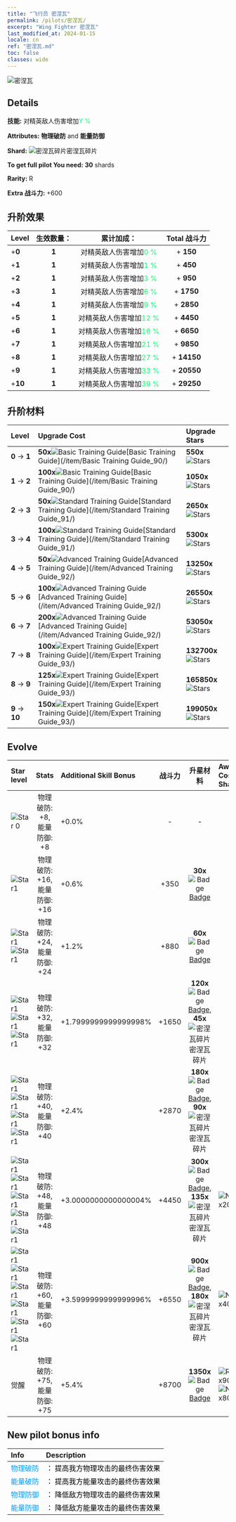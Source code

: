 ```yaml
---
title: "飞行员 密涅瓦"
permalink: /pilots/密涅瓦/
excerpt: "Wing Fighter 密涅瓦"
last_modified_at: 2024-01-15
locale: cn
ref: "密涅瓦.md"
toc: false
classes: wide
---
```



 ![密涅瓦](/images/pilots/aviator_piece_4013.png)

## Details

 **技能:** 对精英敌人伤害增加<span style="color: #03ff6b">Y %</span><br/><span style="color: #000000;"></span> 

 **Attributes:** **物理破防** and **能量防御**

 **Shard:** ![密涅瓦碎片](/images/pilots/Minerva_Shard_p.png)密涅瓦碎片 

 **To get full pilot You need:** **30** shards 

 **Rarity:** R 

 **Extra 战斗力:** +600 



## 升阶效果

  |  Level | 生效数量： |     累计加成：    | Total 战斗力 |
  |:----|:-----:|:-------------------:|:-------:|
  | +**0**  | **1**  | 对精英敌人伤害增加<span style="color: #03ff6b">0 %</span><br/><span style="color: #000000;"></span>  | + **150** |
  | +**1**  | **1**  | 对精英敌人伤害增加<span style="color: #03ff6b">1 %</span><br/><span style="color: #000000;"></span>  | + **450** |
  | +**2**  | **1**  | 对精英敌人伤害增加<span style="color: #03ff6b">3 %</span><br/><span style="color: #000000;"></span>  | + **950** |
  | +**3**  | **1**  | 对精英敌人伤害增加<span style="color: #03ff6b">6 %</span><br/><span style="color: #000000;"></span>  | + **1750** |
  | +**4**  | **1**  | 对精英敌人伤害增加<span style="color: #03ff6b">9 %</span><br/><span style="color: #000000;"></span>  | + **2850** |
  | +**5**  | **1**  | 对精英敌人伤害增加<span style="color: #03ff6b">12 %</span><br/><span style="color: #000000;"></span>  | + **4450** |
  | +**6**  | **1**  | 对精英敌人伤害增加<span style="color: #03ff6b">16 %</span><br/><span style="color: #000000;"></span>  | + **6650** |
  | +**7**  | **1**  | 对精英敌人伤害增加<span style="color: #03ff6b">21 %</span><br/><span style="color: #000000;"></span>  | + **9850** |
  | +**8**  | **1**  | 对精英敌人伤害增加<span style="color: #03ff6b">27 %</span><br/><span style="color: #000000;"></span>  | + **14150** |
  | +**9**  | **1**  | 对精英敌人伤害增加<span style="color: #03ff6b">33 %</span><br/><span style="color: #000000;"></span>  | + **20550** |
  | +**10**  | **1**  | 对精英敌人伤害增加<span style="color: #03ff6b">39 %</span><br/><span style="color: #000000;"></span>  | + **29250** |




## 升阶材料

  |  Level |      Upgrade Cost   |  Upgrade Stars  |
  |:-------|:--------------------|:----------------|
  | **0** -> **1**  | **50x**![Basic Training Guide](/images/item/Basic_Training_Guide_p.png)[Basic Training Guide](/item/Basic Training Guide_90/) | **550x**![Stars](/images/item/Stars_p.png) |
  | **1** -> **2**  | **100x**![Basic Training Guide](/images/item/Basic_Training_Guide_p.png)[Basic Training Guide](/item/Basic Training Guide_90/) | **1050x**![Stars](/images/item/Stars_p.png) |
  | **2** -> **3**  | **50x**![Standard Training Guide](/images/item/Standard_Training_Guide_p.png)[Standard Training Guide](/item/Standard Training Guide_91/) | **2650x**![Stars](/images/item/Stars_p.png) |
  | **3** -> **4**  | **100x**![Standard Training Guide](/images/item/Standard_Training_Guide_p.png)[Standard Training Guide](/item/Standard Training Guide_91/) | **5300x**![Stars](/images/item/Stars_p.png) |
  | **4** -> **5**  | **50x**![Advanced Training Guide](/images/item/Advanced_Training_Guide_p.png)[Advanced Training Guide](/item/Advanced Training Guide_92/) | **13250x**![Stars](/images/item/Stars_p.png) |
  | **5** -> **6**  | **100x**![Advanced Training Guide](/images/item/Advanced_Training_Guide_p.png)[Advanced Training Guide](/item/Advanced Training Guide_92/) | **26550x**![Stars](/images/item/Stars_p.png) |
  | **6** -> **7**  | **200x**![Advanced Training Guide](/images/item/Advanced_Training_Guide_p.png)[Advanced Training Guide](/item/Advanced Training Guide_92/) | **53050x**![Stars](/images/item/Stars_p.png) |
  | **7** -> **8**  | **100x**![Expert Training Guide](/images/item/Expert_Training_Guide_p.png)[Expert Training Guide](/item/Expert Training Guide_93/) | **132700x**![Stars](/images/item/Stars_p.png) |
  | **8** -> **9**  | **125x**![Expert Training Guide](/images/item/Expert_Training_Guide_p.png)[Expert Training Guide](/item/Expert Training Guide_93/) | **165850x**![Stars](/images/item/Stars_p.png) |
  | **9** -> **10**  | **150x**![Expert Training Guide](/images/item/Expert_Training_Guide_p.png)[Expert Training Guide](/item/Expert Training Guide_93/) | **199050x**![Stars](/images/item/Stars_p.png) |




## Evolve

  |  Star level | Stats | Additional Skill Bonus | 战斗力 | 升星材料 | Awake Costs Shards |
  |:------------|:-----:|:-------------------|:----------------:|:--------------------:|:-------------|
  | ![Star 0](/images/s0.png)  | 物理破防: +8, 能量防御: +8  | +0.0%  | -  | -  |  |
  | ![Star1](/images/s1.png)  | 物理破防: +16, 能量防御: +16  | +0.6%  | +350  | **30x**![Badge](/images/item/Badge_p.png)[Badge](/item/Badge_94/)  |  |
  | ![Star1](/images/s1.png)![Star1](/images/s1.png)  | 物理破防: +24, 能量防御: +24  | +1.2%  | +880  | **60x**![Badge](/images/item/Badge_p.png)[Badge](/item/Badge_94/)  |  |
  | ![Star1](/images/s1.png)![Star1](/images/s1.png)![Star1](/images/s1.png)  | 物理破防: +32, 能量防御: +32  | +1.7999999999999998%  | +1650  | **120x**![Badge](/images/item/Badge_p.png)[Badge](/item/Badge_94/), **45x**![密涅瓦碎片](/images/pilots/Minerva_Shard_p.png)密涅瓦碎片  |  |
  | ![Star1](/images/s1.png)![Star1](/images/s1.png)![Star1](/images/s1.png)![Star1](/images/s1.png)  | 物理破防: +40, 能量防御: +40  | +2.4%  | +2870  | **180x**![Badge](/images/item/Badge_p.png)[Badge](/item/Badge_94/), **90x**![密涅瓦碎片](/images/pilots/Minerva_Shard_p.png)密涅瓦碎片  |  |
  | ![Star1](/images/s1.png)![Star1](/images/s1.png)![Star1](/images/s1.png)![Star1](/images/s1.png)![Star1](/images/s1.png)  | 物理破防: +48, 能量防御: +48  | +3.0000000000000004%  | +4450  | **300x**![Badge](/images/item/Badge_p.png)[Badge](/item/Badge_94/), **135x**![密涅瓦碎片](/images/pilots/Minerva_Shard_p.png)密涅瓦碎片  |  ![N](/images/pilots/N_p.png) x200 |
  | ![Star1](/images/s1.png)![Star1](/images/s1.png)![Star1](/images/s1.png)![Star1](/images/s1.png)![Star1](/images/s1.png)![Star1](/images/s1.png)  | 物理破防: +60, 能量防御: +60  | +3.5999999999999996%  | +6550  | **900x**![Badge](/images/item/Badge_p.png)[Badge](/item/Badge_94/), **180x**![密涅瓦碎片](/images/pilots/Minerva_Shard_p.png)密涅瓦碎片  |  ![N](/images/pilots/N_p.png) x400 |
  | 觉醒  | 物理破防: +75, 能量防御: +75  | +5.4%  | +8700  | **1350x**![Badge](/images/item/Badge_p.png)[Badge](/item/Badge_94/)  |  ![R](/images/pilots/R_p.png) x900 ![N](/images/pilots/N_p.png) x800 |



## New pilot bonus info

  |  Info |  Description |
  |:------|:-------------|
  | <span style="color: #0099f2">物理破防</span> | <span style="color: #000000;">： 提高我方物理攻击的最终伤害效果</span> |
  | <span style="color: #0099f2">能量破防</span> | <span style="color: #000000;">： 提高我方能量攻击的最终伤害效果</span> |
  | <span style="color: #0099f2">物理防御</span> | <span style="color: #000000;">： 降低敌方物理攻击的最终伤害效果</span> |
  | <span style="color: #0099f2">能量防御</span> | <span style="color: #000000;">： 降低敌方能量攻击的最终伤害效果</span> |

